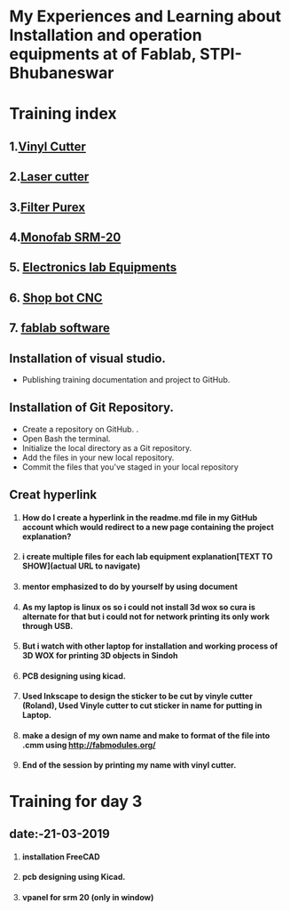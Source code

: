 # My Experiences and Learning about      Installation and operation equipments  at of Fablab, STPI-Bhubaneswar

# Training index
  
 ## 1.[Vinyl Cutter](/vinylcutter.md)
 ## 2.[Laser cutter](/lasercutter.md)
 ## 3.[Filter Purex](/filterpurex.md)
 ## 4.[Monofab SRM-20](/monofab.md)
 ## 5. [Electronics lab Equipments](/electronics.md) 
 ## 6. [Shop bot CNC](/shopbot.md)
 
 ## 7. [fablab software](/fablabsoftware.md)
 






 ## Installation of visual studio.
 *  Publishing training documentation  and project to GitHub.
## Installation of Git Repository.
* Create a  repository on GitHub. .
* Open  Bash the terminal.
* Initialize the local directory as a Git repository. 
*  Add the files in your new local repository. 
*  Commit the files that you've staged in your local repository

 ## Creat hyperlink

1. #### How do I create a hyperlink in the readme.md file in my GitHub account which would redirect to a new page containing the project explanation?
3. #### i create multiple files for each lab equipment explanation[TEXT TO SHOW](actual URL to navigate)
4. #### mentor emphasized to do by yourself by using document
5.  #### As my laptop is linux os so i could not install 3d wox so cura is alternate for that but i could not for network printing its only work through USB.
6. ####  But i watch with other laptop for installation and working process of 3D WOX for printing 3D objects in Sindoh

7. #### PCB designing using kicad.

8. #### Used Inkscape to design the sticker to be cut by vinyle cutter (Roland), Used Vinyle cutter to cut sticker in name for putting in Laptop.

9. #### make a design of my own name and make to format of the file into .cmm using http://fabmodules.org/

10. #### End of the session by printing my name with vinyl cutter.

# Training for day 3 
## date:-21-03-2019 

1. #### installation FreeCAD 
2. #### pcb designing using Kicad. 
2. #### vpanel for srm 20 (only in window)